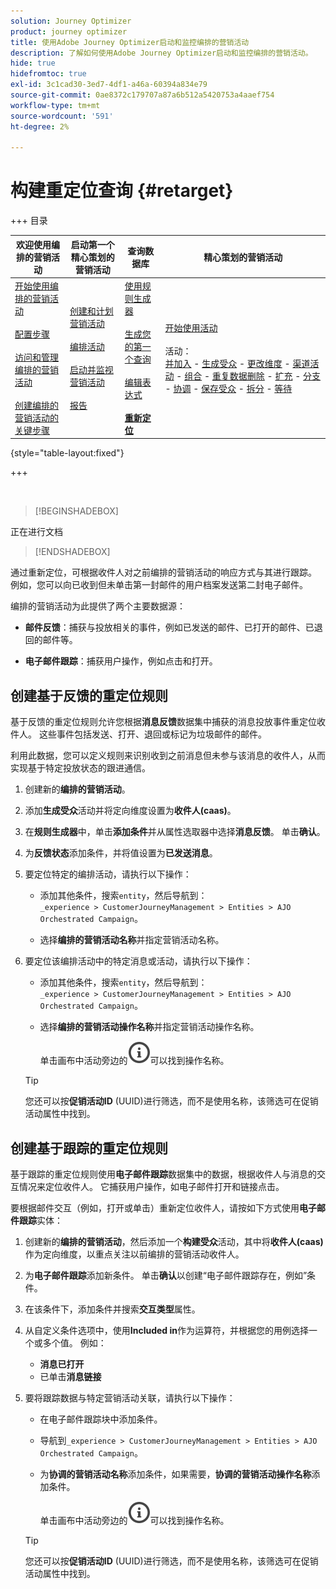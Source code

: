 ```yaml
---
solution: Journey Optimizer
product: journey optimizer
title: 使用Adobe Journey Optimizer启动和监控编排的营销活动
description: 了解如何使用Adobe Journey Optimizer启动和监控编排的营销活动。
hide: true
hidefromtoc: true
exl-id: 3c1cad30-3ed7-4df1-a46a-60394a834e79
source-git-commit: 0ae8372c179707a87a6b512a5420753a4aaef754
workflow-type: tm+mt
source-wordcount: '591'
ht-degree: 2%

---
```


# 构建重定位查询 {#retarget}

+++ 目录

| 欢迎使用编排的营销活动 | 启动第一个精心策划的营销活动 | 查询数据库 | 精心策划的营销活动 |
|---|---|---|---|
| [开始使用编排的营销活动](gs-orchestrated-campaigns.md)<br/><br/>[配置步骤](configuration-steps.md)<br/><br/>[访问和管理编排的营销活动](access-manage-orchestrated-campaigns.md)<br/><br/>[创建编排的营销活动的关键步骤](gs-campaign-creation.md) | [创建和计划营销活动](create-orchestrated-campaign.md)<br/><br/>[编排活动](orchestrate-activities.md)<br/><br/>[启动并监视营销活动](start-monitor-campaigns.md)<br/><br/>[报告](reporting-campaigns.md) | [使用规则生成器](orchestrated-rule-builder.md)<br/><br/>[生成您的第一个查询](build-query.md)<br/><br/>[编辑表达式](edit-expressions.md)<br/><br/><b>[重新定位](retarget.md)</b> | [开始使用活动](activities/about-activities.md)<br/><br/>活动：<br/>[并加入](activities/and-join.md) - [生成受众](activities/build-audience.md) - [更改维度](activities/change-dimension.md) - [渠道活动](activities/channels.md) - [组合](activities/combine.md) - [重复数据删除](activities/deduplication.md) - [扩充](activities/enrichment.md) - [分支](activities/fork.md) - [协调](activities/reconciliation.md) - [保存受众](activities/save-audience.md) - [拆分](activities/split.md) - [等待](activities/wait.md) |

{style="table-layout:fixed"}

+++

</br>

>[!BEGINSHADEBOX]

正在进行文档

>[!ENDSHADEBOX]

通过重新定位，可根据收件人对之前编排的营销活动的响应方式与其进行跟踪。 例如，您可以向已收到但未单击第一封邮件的用户档案发送第二封电子邮件。

编排的营销活动为此提供了两个主要数据源：

- **邮件反馈**：捕获与投放相关的事件，例如已发送的邮件、已打开的邮件、已退回的邮件等。

- **电子邮件跟踪**：捕获用户操作，例如点击和打开。

## 创建基于反馈的重定位规则

基于反馈的重定位规则允许您根据&#x200B;**消息反馈**&#x200B;数据集中捕获的消息投放事件重定位收件人。 这些事件包括发送、打开、退回或标记为垃圾邮件的邮件。

利用此数据，您可以定义规则来识别收到之前消息但未参与该消息的收件人，从而实现基于特定投放状态的跟进通信。

1. 创建新的&#x200B;**编排的营销活动**。

2. 添加&#x200B;**生成受众**&#x200B;活动并将定向维度设置为&#x200B;**收件人(caas)**。

3. 在&#x200B;**规则生成器**&#x200B;中，单击&#x200B;**添加条件**&#x200B;并从属性选取器中选择&#x200B;**消息反馈**。 单击&#x200B;**确认**。

4. 为&#x200B;**反馈状态**&#x200B;添加条件，并将值设置为&#x200B;**已发送消息**。

5. 要定位特定的编排活动，请执行以下操作：

   - 添加其他条件，搜索`entity`，然后导航到：\
     `_experience > CustomerJourneyManagement > Entities > AJO Orchestrated Campaign`。

   - 选择&#x200B;**编排的营销活动名称**&#x200B;并指定营销活动名称。

6. 要定位该编排活动中的特定消息或活动，请执行以下操作：

   - 添加其他条件，搜索`entity`，然后导航到：\
     `_experience > CustomerJourneyManagement > Entities > AJO Orchestrated Campaign`。

   - 选择&#x200B;**编排的营销活动操作名称**&#x200B;并指定营销活动操作名称。

     单击画布中活动旁边的![信息图标](assets/do-not-localize/info-icon.svg)可以找到操作名称。

   >[!TIP]
   >
   >您还可以按&#x200B;**促销活动ID** (UUID)进行筛选，而不是使用名称，该筛选可在促销活动属性中找到。

## 创建基于跟踪的重定位规则

基于跟踪的重定位规则使用&#x200B;**电子邮件跟踪**&#x200B;数据集中的数据，根据收件人与消息的交互情况来定位收件人。 它捕获用户操作，如电子邮件打开和链接点击。

要根据邮件交互（例如，打开或单击）重新定位收件人，请按如下方式使用&#x200B;**电子邮件跟踪**&#x200B;实体：

1. 创建新的&#x200B;**编排的营销活动**，然后添加一个&#x200B;**构建受众**&#x200B;活动，其中将&#x200B;**收件人(caas)**&#x200B;作为定向维度，以重点关注以前编排的营销活动收件人。

1. 为&#x200B;**电子邮件跟踪**&#x200B;添加新条件。 单击&#x200B;**确认**&#x200B;以创建“电子邮件跟踪存在，例如”条件。

1. 在该条件下，添加条件并搜索&#x200B;**交互类型**&#x200B;属性。

1. 从自定义条件选项中，使用&#x200B;**Included in**&#x200B;作为运算符，并根据您的用例选择一个或多个值。 例如：
   - **消息已打开**
   - 已单击&#x200B;**消息链接**

1. 要将跟踪数据与特定营销活动关联，请执行以下操作：

   - 在电子邮件跟踪块中添加条件。

   - 导航到`_experience > CustomerJourneyManagement > Entities > AJO Orchestrated Campaign`。

   - 为&#x200B;**协调的营销活动名称**&#x200B;添加条件，如果需要，**协调的营销活动操作名称**&#x200B;添加条件。

     单击画布中活动旁边的![信息图标](assets/do-not-localize/info-icon.svg)可以找到操作名称。

   >[!TIP]
   >
   >您还可以按&#x200B;**促销活动ID** (UUID)进行筛选，而不是使用名称，该筛选可在促销活动属性中找到。

